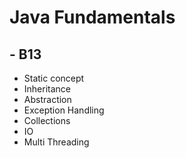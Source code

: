 # Java Fundamentals
## - B13

- Static concept
- Inheritance
- Abstraction
- Exception Handling
- Collections
- IO
- Multi Threading